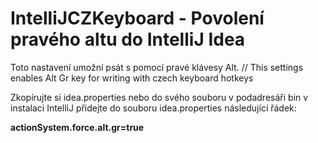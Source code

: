 # IntelliJCZKeyboard - Povolení pravého altu do IntelliJ Idea
Toto nastavení umožní psát s pomocí pravé klávesy Alt. // This settings enables Alt Gr key for writing with czech keyboard hotkeys

Zkopírujte si idea.properties nebo do svého souboru v podadresáři bin v instalaci IntelliJ přidejte do souboru idea.properties následující řádek:

**actionSystem.force.alt.gr=true**
